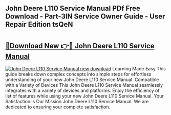 ## John Deere L110 Service Manual PDf Free Download - Part-3lN Service Owner Guide - User Repair Edition tsQeN

# <h2><a href="http://bc9456.oget.top/?id=John+Deere+L110+Service+Manual">🔗Download New 👉🔴 John Deere L110 Service Manual</a></h2>

[![John Deere L110 Service Manual new download](https://i.imgur.com/5g1atiW.png)](http://bc9456.oget.top/?id=John+Deere+L110+Service+Manual)
Learning Made Easy This guide breaks down complex concepts into simple steps for effortless understanding of your new John Deere L110 Service Manual. Compatible with a Variety of Devices This John Deere L110 Service Manual seamlessly integrates with a variety of devices and platforms. Enjoy the efficiency of list of features while using your new John Deere L110 Service Manual. Your Satisfaction is Our Mission John Deere L110 Service Manual. We are dedicated to ensuring your complete satisfaction.
